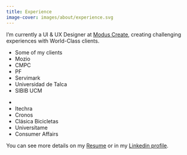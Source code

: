 ```yaml
---
title: Experience
image-cover: images/about/experience.svg
---
```

I’m currently a UI & UX Designer at <a href="https://www.moduscreate.com" target="_blank">Modus Create</a>, creating challenging experiences with World-Class clients.
<div class="list">
  <ul class="col-1">
    <li class="subtitle">Some of my clients</li>
    <li>Mozio</li>
    <li>CMPC</li>
    <li>PF</li>
    <li>Servimark</li>
    <li>Universidad de Talca</li>
    <li>SIBIB UCM</li>
  </ul>
  <ul class="col-1">
    <li class="subtitle"></li>
    <li>Itechra</li>
    <li>Cronos</li>
    <li>Clásica Bicicletas</li>
    <li>Universítame</li>
    <li>Consumer Affairs</li>
  </ul>
</div>
You can see more details on my <a href="https://drive.google.com/open?id=0B6-SxHdAstlbTjhnUnNocVU3WFk" target="_blank">Resume</a> or in my <a href="https://www.linkedin.com/in/iamcamilo" target="_blank">Linkedin profile</a>.
